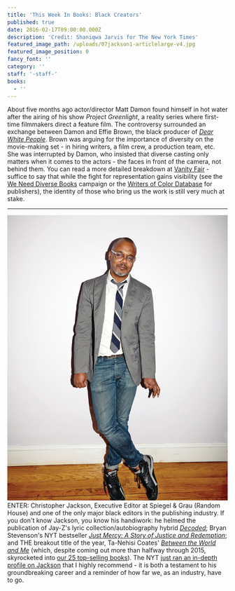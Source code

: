 ```yaml
---
title: 'This Week In Books: Black Creators'
published: true
date: 2016-02-17T09:00:00.000Z
description: 'Credit: Shaniqwa Jarvis for The New York Times'
featured_image_path: /uploads/07jackson1-articlelarge-v4.jpg
featured_image_position: 0
fancy_font: ''
category: ''
staff: '-staff-'
books:
  - ''
---
```


About five months ago actor/director Matt Damon found himself in hot water after the airing of his show *Project Greenlight*, a reality series where first-time filmmakers direct a feature film. The controversy surrounded an exchange between Damon and Effie Brown, the black producer of [*Dear White People*](http://www.rottentomatoes.com/m/dear_white_people/). Brown was arguing for the importance of diversity on the movie-making set - in hiring writers, a film crew, a production team, etc. She was interrupted by Damon, who insisted that diverse casting only matters when it comes to the actors - the faces in front of the camera, not behind them. You can read a more detailed breakdown at [Vanity Fair](http://www.vanityfair.com/hollywood/2015/09/matt-damon-apology-diversity-project-greenlight-effie-brown) - suffice to say that while the fight for representation gains visibility (see the [We Need Diverse Books](http://diversebooks.org/) campaign or the [Writers of Color Database](http://www.writersofcolor.org/) for publishers), the identity of those who bring us the work is still very much at stake.

---

![](/uploads/versions/07jackson1-superjumbo-v4---x----1586-2048x---.jpg)ENTER: Christopher Jackson, Executive Editor at Spiegel & Grau (Random House) and one of the only major black editors in the publishing industry. If you don't know Jackson, you know his handiwork: he helmed the publication of Jay-Z's lyric collection/autobiography hybrid [*Decoded*](http://www.brooklinebooksmith-shop.com/book/9780812981155); Bryan Stevenson's NYT bestseller [*Just Mercy: A Story of Justice and Redemption*](http://www.brooklinebooksmith-shop.com/book/9780812984965); and THE breakout title of the year, Ta-Nehisi Coates' [*Between the World and Me*](http://www.brooklinebooksmith-shop.com/book/9780812993547) (which, despite coming out more than halfway through 2015, skyrocketed into [our 25 top-selling books](http://www.brooklinebooksmith.com/2016/01/01/top-25-books-of-2015/)). The NYT [just ran an in-depth profile on Jackson](http://www.nytimes.com/2016/02/07/magazine/how-chris-jackson-is-building-a-black-literary-movement.html?_r=0) that I highly recommend - it is both a testament to his groundbreaking career and a reminder of how far we, as an industry, have to go.